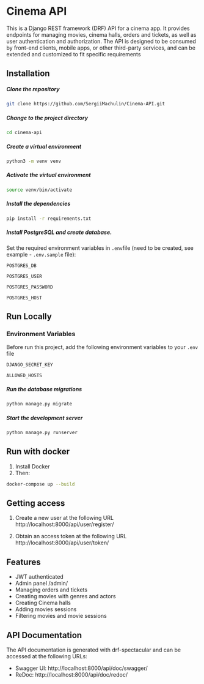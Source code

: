 # Cinema API

This is a Django REST framework (DRF) API for a cinema app. It provides endpoints for managing movies, cinema halls, orders and tickets, as well as user authentication and authorization. The API is designed to be consumed by front-end clients, mobile apps, or other third-party services, and can be extended and customized to fit specific requirements

## Installation

##### Clone the repository

```bash
git clone https://github.com/SergiiMachulin/Cinema-API.git
```

##### Change to the project directory

```bash
cd cinema-api
```

##### Create a virtual environment

```bash
python3 -m venv venv
```

##### Activate the virtual environment

```bash
source venv/bin/activate
```

##### Install the dependencies

```bash
pip install -r requirements.txt
```

##### Install PostgreSQL and create database.

Set the required environment variables in ```.env```file (need to be created, see example - ```.env.sample``` file):

`POSTGRES_DB`

`POSTGRES_USER`

`POSTGRES_PASSWORD`

`POSTGRES_HOST`


## Run Locally

### Environment Variables

Before run this project, add the following environment variables to your ```.env``` file

`DJANGO_SECRET_KEY`

`ALLOWED_HOSTS`

##### Run the database migrations

```bash
python manage.py migrate
```

 ##### Start the development server

```bash
python manage.py runserver
```

## Run with docker

1. Install Docker
2. Then:
```bash
docker-compose up --build
```

## Getting access
1. Create a new user at the following URL http://localhost:8000/api/user/register/

2. Obtain an access token at the following URL http://localhost:8000/api/user/token/


## Features

- JWT authenticated
- Admin panel /admin/
- Managing orders and tickets
- Creating movies with genres and actors
- Creating Cinema halls
- Adding movies sessions
- Filtering movies and movie sessions

## API Documentation

The API documentation is generated with drf-spectacular and can be accessed at the following URLs:

- Swagger UI: http://localhost:8000/api/doc/swagger/
- ReDoc: http://localhost:8000/api/doc/redoc/
